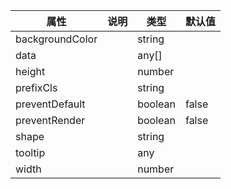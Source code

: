 属性 | 说明 | 类型 | 默认值 
------ | ------ | ------ | ---
backgroundColor||string|
data||any[]|
height||number|
prefixCls||string|
preventDefault||boolean|false
preventRender||boolean|false
shape||string|
tooltip||any|
width||number|